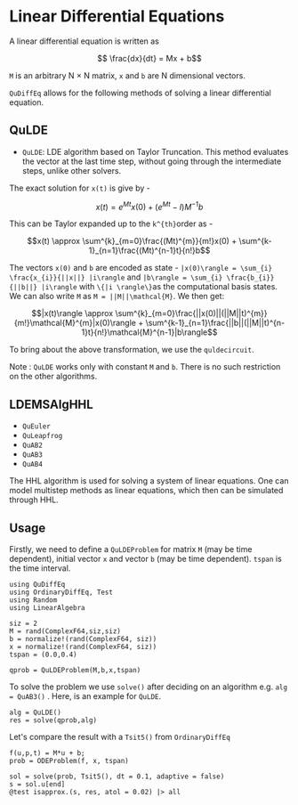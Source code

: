 # Linear Differential Equations

A linear differential equation is written as
```math
 \frac{dx}{dt} = Mx + b
```
 `M` is an arbitrary N × N matrix, `x` and `b` are N dimensional vectors.

`QuDiffEq` allows for the following methods of solving a linear differential equation.
## QuLDE
- `QuLDE`: LDE algorithm based on Taylor Truncation. This method evaluates the vector at the last time step, without going through the intermediate steps, unlike other solvers.

 The exact solution for ``x(t)`` is give by -

```math
 x(t) = e^{Mt}x(0) + (e^{Mt} - I)M^{-1}b
```
This can be Taylor expanded up to the ``k^{th}``order as -
```math
x(t) \approx \sum^{k}_{m=0}\frac{(Mt)^{m}}{m!}x(0) + \sum^{k-1}_{n=1}\frac{(Mt)^{n-1}t}{n!}b
```
The vectors ``x(0)`` and ``b`` are encoded as state - ``|x(0)\rangle = \sum_{i} \frac{x_{i}}{||x||} |i\rangle`` and ``|b\rangle = \sum_{i} \frac{b_{i}}{||b||} |i\rangle`` with ``\{|i \rangle\}``as the computational basis states. We can also write ``M`` as ``M = ||M||\mathcal{M}``. We then get:

```math
|x(t)\rangle \approx \sum^{k}_{m=0}\frac{||x(0)||(||M||t)^{m}}{m!}\mathcal{M}^{m}|x(0)\rangle + \sum^{k-1}_{n=1}\frac{||b||(||M||t)^{n-1}t}{n!}\mathcal{M}^{n-1}|b\rangle
```
To bring about the above transformation, we use the `quldecircuit`.

Note : `QuLDE` works only with constant `M` and `b`. There is no such restriction on the other algorithms.

## LDEMSAlgHHL

 - `QuEuler`
 - `QuLeapfrog`
 - `QuAB2`
 - `QuAB3`
 - `QuAB4`

The HHL algorithm is used for solving a system of linear equations. One can model multistep methods as linear equations, which then can be simulated through HHL.

## Usage

Firstly, we need to define a `QuLDEProblem` for matrix `M` (may be time dependent), initial vector `x` and vector `b` (may be time dependent). `tspan` is the time interval.

```@example 1
using QuDiffEq
using OrdinaryDiffEq, Test
using Random
using LinearAlgebra

siz = 2
M = rand(ComplexF64,siz,siz)
b = normalize!(rand(ComplexF64, siz))
x = normalize!(rand(ComplexF64, siz))
tspan = (0.0,0.4)

qprob = QuLDEProblem(M,b,x,tspan)
```

To solve the problem we use `solve()` after deciding on an algorithm e.g. `alg = QuAB3()` . Here, is an example for `QuLDE`.
```@example 1
alg = QuLDE()
res = solve(qprob,alg)
```

Let's compare the result with a `Tsit5()` from `OrdinaryDiffEq`
```@example 1
f(u,p,t) = M*u + b;
prob = ODEProblem(f, x, tspan)

sol = solve(prob, Tsit5(), dt = 0.1, adaptive = false)
s = sol.u[end]
@test isapprox.(s, res, atol = 0.02) |> all
```
